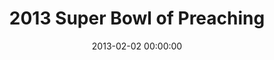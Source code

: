 ---
layout: series
series: "2013 Super Bowl of Preaching"
permalink: "/2013-super-bowl-of-preaching/"
title: "2013 Super Bowl of Preaching"
date: 2013-02-02 00:00:00
endDate: 2013-02-02 00:00:00
description: "Brian Tome and Chuck Mingo face off in the annual smackdown of preaching."
src: "http://s3.amazonaws.com/crossroads-media/images/legacy/content/SB2013-90x90.jpg"
---